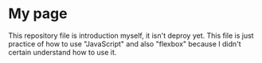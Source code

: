 # My page
This repository file is introduction myself, it isn't deproy yet.
This file is just practice of how to use "JavaScript" and also "flexbox" because I didn't certain understand how to use it.

